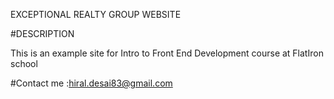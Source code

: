 EXCEPTIONAL REALTY GROUP WEBSITE

#DESCRIPTION

 This is an example site for Intro to Front End Development course at FlatIron school


 #Contact me :hiral.desai83@gmail.com
